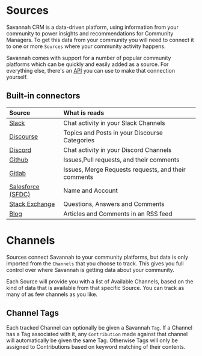 # Sources

Savannah CRM is a data-driven platform, using information from your community to power insights and recommendations for Community Managers. To get this data from your community you will need to connect it to one or more `Sources` where your community activity happens.

Savannah comes with support for a number of popular community platforms which can be quickly and easily added as a source. For everything else, there's an [API](api.md) you can use to make that connection yourself.

## Built-in connectors

| Source                             | What is reads |
|:-----------------------------------|:------------------|
| [Slack](slack.md)                  | Chat activity in your Slack Channels |
| [Discourse](discourse.md)          | Topics and Posts in your Discourse Categories |
| [Discord](discord.md)              | Chat activity in your Discord Channels |
| [Github](github.md)                | Issues,Pull requests, and their comments |
| [Gitlab](gitlab.md)                | Issues, Merge Requests requests, and their comments |
| [Salesforce (SFDC)](salesforce.md) | Name and Account |
| [Stack Exchange](stackexchange.md) | Questions, Answers and Comments |
| [Blog](rss.md)                     | Articles and Comments in an RSS feed |


# Channels

Sources connect Savannah to your community platforms, but data is only imported from the `Channels` that you choose to track. This gives you full control over where Savannah is getting data about your community.

Each Source will provide you with a list of Available Channels, based on the kind of data that is available from that specific Source. You can track as many of as few channels as you like.

## Channel Tags

Each tracked Channel can optionally be given a Savannah `Tag`. If a Channel has a Tag associated with it, any `Contribution` made against that channel will automatically be given the same Tag. Otherwise Tags will only be assigned to Contributions based on keyword matching of their contents.
